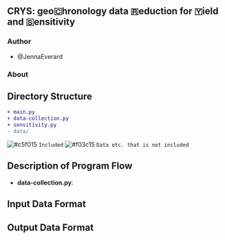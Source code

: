 ## CRYS: geo🇨hronology data 🇷eduction for 🇾ield and 🇸ensitivity

### Author
- @JennaEverard

### About


## Directory Structure

```diff
+ main.py
+ data-collection.py
+ sensitivity.py
- data/
```

![#c5f015](https://placehold.co/15x15/c5f015/c5f015.png) `Included` ![#f03c15](https://placehold.co/15x15/f03c15/f03c15.png) `Data etc. that is not included`

## Description of Program Flow

- **data-collection.py**: 

## Input Data Format

## Output Data Format
